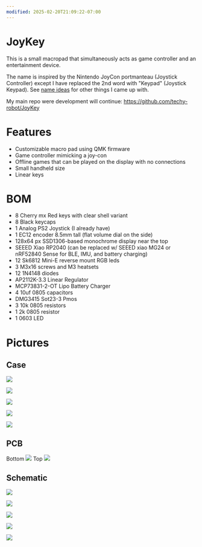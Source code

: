 ```yaml
---
modified: 2025-02-20T21:09:22-07:00
---
```

# JoyKey
This is a small macropad that simultaneously acts as game controller and an entertainment device. 

The name is inspired by the Nintendo JoyCon portmanteau (Joystick Controller) except I have replaced the 2nd word with "Keypad" (Joystick Keypad). See [name ideas](name%20ideas.md) for other things I came up with.

My main repo were development will continue: https://github.com/techy-robot/JoyKey

# Features
- Customizable macro pad using QMK firmware
- Game controller mimicking a joy-con
- Offline games that can be played on the display with no connections
- Small handheld size
- Linear keys

# BOM
- 8 Cherry mx Red keys with clear shell variant
- 8 Black keycaps
- 1 Analog PS2 Joystick (I already have)
- 1 EC12 encoder 8.5mm tall (flat volume dial on the side)
- 128x64 px SSD1306-based monochrome display near the top
- SEEED Xiao RP2040 (can be replaced w/ SEEED xiao MG24 or nRF52840 Sense for BLE, IMU, and battery charging)
- 12 Sk6812 Mini-E reverse mount RGB leds
- 3 M3x16 screws and M3 heatsets
- 12 1N4148 diodes
- AP2112K-3.3 Linear Regulator
- MCP73831-2-OT Lipo Battery Charger
- 4 10uf 0805 capacitors
- DMG3415 Sot23-3 Pmos
- 3 10k 0805 resistors
- 1 2k 0805 resistor
- 1 0603 LED

# Pictures

## Case
![](media/Case%20Bottom.png)

![](media/Case%20Front.png)

![](media/Case%20Inside.png)

![](media/Case%20Top.png)

![](media/Final%20View.png)

## PCB
Bottom
![](media/Board%20Bottom.png)
Top
![](media/Board%20Top.png)

## Schematic
![](media/Schem%201.png)

![](media/Schem%202.png)

![](media/Schem%203.png)

![](media/Schem%204.png)

![](media/Schem%205.png)
